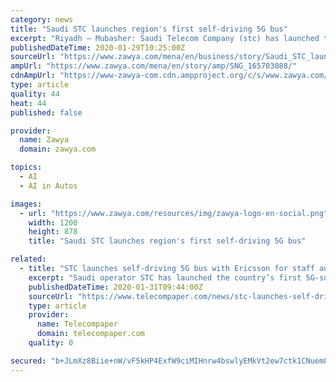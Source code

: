 ```yaml
---
category: news
title: "Saudi STC launches region's first self-driving 5G bus"
excerpt: "Riyadh – Mubasher: Saudi Telecom Company (stc) has launched the region’s first 5G-supported self-driving bus at the King Abdulaziz Telecommunication Complex in Riyadh. The bus, launched in collaboration with Ericsson, will help smooth the movement of the employees and visitors in the telecom complex, in a service that is the first of its ..."
publishedDateTime: 2020-01-29T10:25:00Z
sourceUrl: "https://www.zawya.com/mena/en/business/story/Saudi_STC_launches_regions_first_selfdriving_5G_bus-SNG_165703088/"
ampUrl: "https://www.zawya.com/mena/en/story/amp/SNG_165703088/"
cdnAmpUrl: "https://www-zawya-com.cdn.ampproject.org/c/s/www.zawya.com/mena/en/story/amp/SNG_165703088/"
type: article
quality: 44
heat: 44
published: false

provider:
  name: Zawya
  domain: zawya.com

topics:
  - AI
  - AI in Autos

images:
  - url: "https://www.zawya.com/resources/img/zawya-logo-en-social.png"
    width: 1200
    height: 878
    title: "Saudi STC launches region's first self-driving 5G bus"

related:
  - title: "STC launches self-driving 5G bus with Ericsson for staff and visitors at Riyadh complex"
    excerpt: "Saudi operator STC has launched the country’s first 5G-supported, self-driving bus at the King Abdulaziz Telecommunication Complex in Riyadh, reports Mubasher. The bus was launched in collaboration with Ericsson and will help transport employees and visitors at the telecom complex. This service is the first of its kind in the country and the ..."
    publishedDateTime: 2020-01-31T09:44:00Z
    sourceUrl: "https://www.telecompaper.com/news/stc-launches-self-driving-5g-bus-with-ericsson-for-staff-and-visitors-at-riyadh-complex--1324770"
    type: article
    provider:
      name: Telecompaper
      domain: telecompaper.com
    quality: 0

secured: "b+JLmXz8Biie+nW/vF5kHP4ExfW9ciMIHnrw4bswlyEMkVt2ew7ctk1CNuem8bKB0435KV9X+jEe5SluHNQyToS0Vzo+973Qp/LRj8oV4fZPxTaJHDt0qMx37KVzjOhpU3WfR6W4Uv+/4INs700DBTH5Rf7umiMWBShQRZ+4TC7ZJ2qQt7Kfia1e+FvREbGVhL3WY+FDuLzB0PjpR0cK4hXwmu0LSMvlQbRb+HgkEz+y7EVKnurPbDiWO1eXlOMzytDTUT0SG1YNOePU6971hJSZ7lfVlSoYoji2DpFlDeWbSSHykUs8HlJISvpVM7UWpUIH3ohmc6z4hfK9804eSBANPb/iIr5KQ6cqUImVCDJDkRpnn7s9OzJTsEzHXdGNN+cXLyVFHxLRYZBMQ9efVtpfg1wDKIkoQLion28mRPsO+k0HM21qvBXcu463BEw8n1wJrZbVaC/6q41xJgGBkZ7LWpSmcnzLXWub24AI25Q=;p1Ui4JZbbfhxMc/gDG4IMQ=="
---
```


